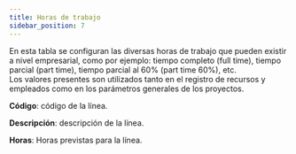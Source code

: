 ```yaml
---
title: Horas de trabajo
sidebar_position: 7
---
```


En esta tabla se configuran las diversas horas de trabajo que pueden existir a nivel empresarial, como por ejemplo: tiempo completo (full time), tiempo parcial (part time), tiempo parcial al 60% (part time 60%), etc.  
Los valores presentes son utilizados tanto en el registro de recursos y empleados como en los parámetros generales de los proyectos.  

**Código**: código de la línea.  

**Descripción**: descripción de la línea.  

**Horas**: Horas previstas para la línea.